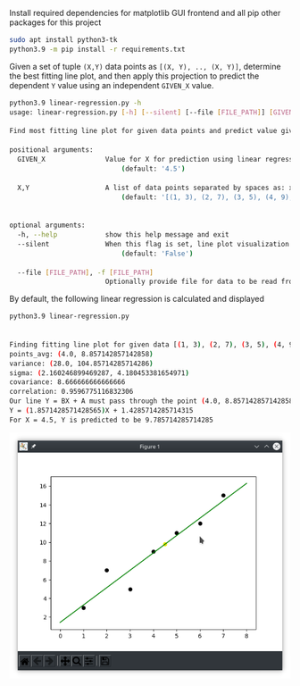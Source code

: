 Install required dependencies for matplotlib GUI frontend and all pip other packages for this project

```bash
sudo apt install python3-tk
python3.9 -m pip install -r requirements.txt
```

Given a set of tuple `(X,Y)` data points as `[(X, Y), .., (X, Y)]`, determine the 
best fitting line plot, and then apply this projection to predict the dependent `Y` 
value using an independent `GIVEN_X` value. 

```bash
python3.9 linear-regression.py -h
usage: linear-regression.py [-h] [--silent] [--file [FILE_PATH]] [GIVEN_X] [X,Y ...]

Find most fitting line plot for given data points and predict value given some X

positional arguments:
  GIVEN_X               Value for X for prediction using linear regression
                            (default: '4.5')
                                
  X,Y                   A list of data points separated by spaces as: x,y x,y x,y ...
                            (default: '[(1, 3), (2, 7), (3, 5), (4, 9), (5, 11), (6, 12), (7, 15)]')
                                

optional arguments:
  -h, --help            show this help message and exit
  --silent              When this flag is set, line plot visualization will not be shown
                            (default: 'False')
                                
  --file [FILE_PATH], -f [FILE_PATH]
                        Optionally provide file for data to be read from. Each point must be on it's own line with format x,y 
```

By default, the following linear regression is calculated and displayed 
```bash
python3.9 linear-regression.py


Finding fitting line plot for given data [(1, 3), (2, 7), (3, 5), (4, 9), (5, 11), (6, 12), (7, 15)]
points_avg: (4.0, 8.857142857142858)
variance: (28.0, 104.85714285714286)
sigma: (2.160246899469287, 4.180453381654971)
covariance: 8.666666666666666
correlation: 0.9596775116832306
Our line Y = BX + A must pass through the point (4.0, 8.857142857142858)
Y = (1.8571428571428565)X + 1.4285714285714315
For X = 4.5, Y is predicted to be 9.785714285714285
```

![](screenshot.png)
